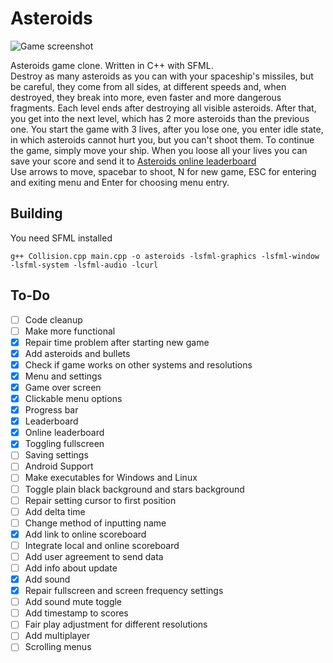 # Asteroids

![Game screenshot](https://maciej.ml/projects/Asteroids/Asteroids.png)

Asteroids game clone. Written in C++ with SFML.  
Destroy as many asteroids as you can with your spaceship's missiles, but be careful, they come from all sides, at different speeds and, when destroyed, they break into more, even faster and more dangerous fragments.
Each level ends after destroying all visible asteroids. After that, you get into the next level, which has 2 more asteroids than the previous one.
You start the game with 3 lives, after you lose one, you enter idle state, in which asteroids cannot hurt you, but you can't shoot them. To continue the game, simply move your ship. When you loose all your lives you can save your score and send it to [Asteroids online leaderboard](https://maciej.ml/Asteroids/)  
Use arrows to move, spacebar to shoot, N for new game, ESC for entering and exiting menu and Enter for choosing menu entry.

## Building
You need SFML installed
````shell
g++ Collision.cpp main.cpp -o asteroids -lsfml-graphics -lsfml-window -lsfml-system -lsfml-audio -lcurl
````
## To-Do
* [ ] Code cleanup
* [ ] Make more functional
* [x] Repair time problem after starting new game
* [x] Add asteroids and bullets
* [x] Check if game works on other systems and resolutions
* [x] Menu and settings
* [x] Game over screen
* [x] Clickable menu options
* [x] Progress bar
* [x] Leaderboard
* [x] Online leaderboard
* [x] Toggling fullscreen
* [ ] Saving settings
* [ ] Android Support
* [ ] Make executables for Windows and Linux
* [ ] Toggle plain black background and stars background
* [ ] Repair setting cursor to first position
* [ ] Add delta time
* [ ] Change method of inputting name
* [x] Add link to online scoreboard
* [ ] Integrate local and online scoreboard
* [ ] Add user agreement to send data
* [ ] Add info about update
* [x] Add sound
* [x] Repair fullscreen and screen frequency settings
* [ ] Add sound mute toggle
* [ ] Add timestamp to scores
* [ ] Fair play adjustment for different resolutions
* [ ] Add multiplayer
* [ ] Scrolling menus

